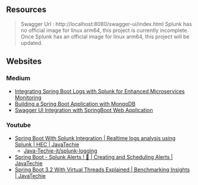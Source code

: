 ## Resources


> Swagger Url : http://localhost:8080/swagger-ui/index.html
> Splunk has no official image for linux arm64, this project is currently incomplete.
> Once Splunk has an official image for linux arm64, this project will be updated.

## Websites

### Medium

- [Integrating Spring Boot Logs with Splunk for Enhanced Microservices Monitoring](https://medium.com/@ksaquib/integrating-spring-boot-logs-with-splunk-for-enhanced-microservices-monitoring-ecb9adaa6a4c)
- [Building a Spring Boot Application with MongoDB](https://medium.com/@dulanjayasandaruwan1998/building-a-spring-boot-application-with-mongodb-391751c52d20)
- [Swagger UI Integration with SpringBoot Web Application](https://medium.com/@DilipItAcademy/swagger-ui-integration-with-springboot-web-application-e78a01565343)

### Youtube

- [Spring Boot With Splunk Integration | Realtime logs analysis using Splunk | HEC | JavaTechie](https://www.youtube.com/watch?v=VO20SgiTTOU)
    - [Java-Techie-jt/splunk-logging](https://github.com/Java-Techie-jt/splunk-logging)
- [Spring Boot - Splunk Alerts ! 🚨 | Creating and Scheduling Alerts | JavaTechie](https://www.youtube.com/watch?v=eCAabhr5UNA)
- [Spring Boot 3.2 With Virtual Threads Explained | Benchmarking Insights | JavaTechie](https://www.youtube.com/watch?v=9dUPPHREF7w)
